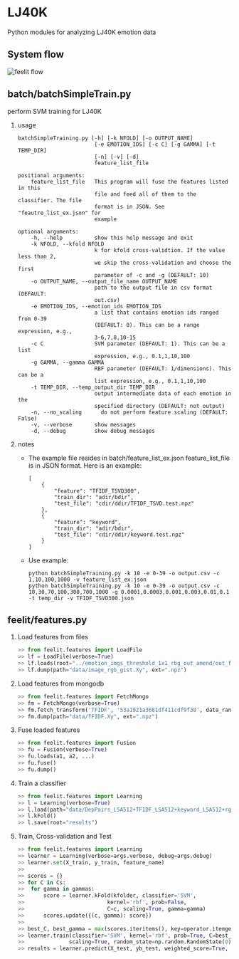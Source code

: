 LJ40K
=====

Python modules for analyzing LJ40K emotion data

## System flow

![feelit flow](https://cloud.githubusercontent.com/assets/1659204/5698196/fd3873e8-9a42-11e4-803e-81c59a12c143.png)

## batch/batchSimpleTrain.py

perform SVM training for LJ40K

1. usage
	
	```
	batchSimpleTraining.py [-h] [-k NFOLD] [-o OUTPUT_NAME] 
							[-e EMOTION_IDS] [-c C] [-g GAMMA] [-t TEMP_DIR] 
							[-n] [-v] [-d] 
							feature_list_file
	
	positional arguments:
  		feature_list_file   This program will fuse the features listed in this
                        	file and feed all of them to the classifier. The file
                        	format is in JSON. See "feautre_list_ex.json" for
                        	example

	optional arguments:
		-h, --help          show this help message and exit
  		-k NFOLD, --kfold NFOLD
                        	k for kfold cross-validtion. If the value less than 2,
                        	we skip the cross-validation and choose the first
                        	parameter of -c and -g (DEFAULT: 10)
  		-o OUTPUT_NAME, --output_file_name OUTPUT_NAME
                        	path to the output file in csv format (DEFAULT:
                        	out.csv)
  		-e EMOTION_IDS, --emotion_ids EMOTION_IDS
                        	a list that contains emotion ids ranged from 0-39
                        	(DEFAULT: 0). This can be a range expression, e.g.,
                        	3-6,7,8,10-15
  		-c C                SVM parameter (DEFAULT: 1). This can be a list
                        	expression, e.g., 0.1,1,10,100
  		-g GAMMA, --gamma GAMMA
                        	RBF parameter (DEFAULT: 1/dimensions). This can be a
                        	list expression, e.g., 0.1,1,10,100
  		-t TEMP_DIR, --temp_output_dir TEMP_DIR
                        	output intermediate data of each emotion in the
                        	specified directory (DEFAULT: not output)
		-n, --no_scaling      do not perform feature scaling (DEFAULT: False)       
  		-v, --verbose       show messages
  		-d, --debug         show debug messages
 	```
 	
2. notes

	* The example file resides in batch/feature_list_ex.json
	  feature_list_file is in JSON format. Here is an example:
		
		```
	 	[
	    	{
	        	"feature": "TFIDF_TSVD300",
	            "train_dir": "adir/bdir",
	            "test_file": "cdir/ddir/TFIDF_TSVD.test.npz"
	        },
	        {
	            "feature": "keyword",
	            "train_dir": "adir/bdir",
	            "test_file": "cdir/ddir/keyword.test.npz"
			}
	    ]
		```
		
    * Use example:
    
    	```
    	python batchSimpleTraining.py -k 10 -e 0-39 -o output.csv -c 1,10,100,1000 -v feature_list_ex.json
    	python batchSimpleTraining.py -k 10 -e 0-39 -o output.csv -c 10,30,70,100,300,700,1000 -g 0.0001,0.0003,0.001,0.003,0.01,0.1 -t temp_dir -v TFIDF_TSVD300.json

		```
		
## feelit/features.py

1. Load features from files

	```python
	>> from feelit.features import LoadFile
	>> lf = LoadFile(verbose=True)
	>> lf.loads(root="../emotion_imgs_threshold_1x1_rbg_out_amend/out_f1", data_range=800)
	>> lf.dump(path="data/image_rgb_gist.Xy", ext=".npz")
	```
2. Load features from mongodb

	```python
	>> from feelit.features import FetchMongo
	>> fm = FetchMongo(verbose=True)
	>> fm.fetch_transform('TFIDF', '53a1921a3681df411cdf9f38', data_range=800)
	>> fm.dump(path="data/TFIDF.Xy", ext=".npz")
	```

3. Fuse loaded features

	```python
	>> from feelit.features import Fusion
	>> fu = Fusion(verbose=True)
	>> fu.loads(a1, a2, ...)
	>> fu.fuse()
	>> fu.dump()
	```
4. Train a classifier

	```python
	>> from feelit.features import Learning
	>> l = Learning(verbose=True)
	>> l.load(path="data/DepPairs_LSA512+TFIDF_LSA512+keyword_LSA512+rgba_gist+rgba_phog.Xy.npz")
	>> l.kFold()
	>> l.save(root="results")
	```
5. Train, Cross-validation and Test

	```python
	>> from feelit.features import Learning
	>> learner = Learning(verbose=args.verbose, debug=args.debug) 
    >> learner.set(X_train, y_train, feature_name)
    >>
    >> scores = {}
    >> for C in Cs:
    >> 	for gamma in gammas:
    >> 		score = learner.kFold(kfolder, classifier='SVM', 
    >>							kernel='rbf', prob=False, 
    >>							C=c, scaling=True, gamma=gamma)
    >>		scores.update({(c, gamma): score})
    >>
	>> best_C, best_gamma = max(scores.iteritems(), key=operator.itemgetter(1))[0]
	>> learner.train(classifier='SVM', kernel='rbf', prob=True, C=best_C, gamma=best_gamma, 
	>>				scaling=True, random_state=np.random.RandomState(0))
	>> results = learner.predict(X_test, yb_test, weighted_score=True, X_predict_prob=True, auc=True)
	```

